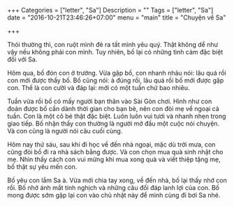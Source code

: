 +++
Categories = ["letter", "Sa"]
Description = ""
Tags = ["letter", "Sa"]
date = "2016-10-21T23:46:26+07:00"
menu = "main"
title = "Chuyện về Sa"

+++

Thói thường thì, con ruột mình đẻ ra tất mình yêu quý. Thật không dể như vậy nếu không phải con mình. Tuy nhiên, bố lại có những tình cảm đặc biệt đối với Sa.

Hôm qua, bố đón con ở trường. Vừa gặp bố, con nhanh nhảu nói: lâu quá rồi con mới được thấy bố. Bố cũng nói: à đúng rồi, lâu quá rồi bố mới được gặp con. Thế là con cười và đáp lại: mới có một tuần chứ bao nhiêu.

Tuần vừa rồi bố có mấy người bạn thân vào Sài Gòn chơi. Hình như con đoán được bố cần dành thời gian cho bạn bè, nên con đòi mẹ về ngoại cả tuần. Con là một cô bé thật đặc biệt. Luôn luôn vui tươi và nhanh nhẹn trong giao tiếp. Bố nhận thấy con thường là người mở đầu một cuộc nói chuyện. Và con cũng là người nói câu cuối cùng.

Hôm nay thứ sáu, sau khi đi học về đến nhà ngoại, mặc dù trời mưa, con cũng đòi bố đi ra nhà sách bằng được. Và con chọn mua quà sinh nhật cho mẹ. Nhìn thấy cách con vui mừng khi mua xong quà và viết thiệp tặng mẹ, bố thật sự yêu mến con.

Bố yêu con lắm Sa à. Vừa mới chia tay xong, về đến nhà, bố lại thấy nhớ con rồi. Bố nhớ ánh mắt tinh nghịch và những câu đối đáp lanh lợi của con. Bố mong được sớm gặp lại con vào chủ nhật này để mình cùng đi bơi Sa nhé.
